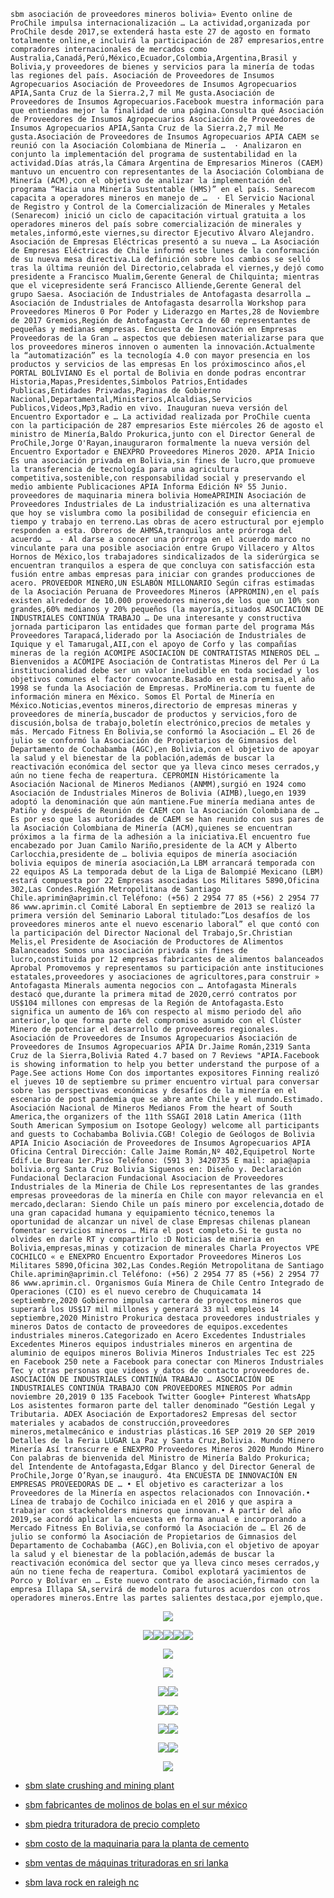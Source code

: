 
```
sbm asociación de proveedores mineros bolivia» Evento online de ProChile impulsa internacionalización … La actividad,organizada por ProChile desde 2017,se extenderá hasta este 27 de agosto en formato totalmente online,e incluirá la participación de 287 empresarios,entre compradores internacionales de mercados como Australia,Canadá,Perú,México,Ecuador,Colombia,Argentina,Brasil y Bolivia,y proveedores de bienes y servicios para la minería de todas las regiones del país. Asociación de Proveedores de Insumos Agropecuarios Asociación de Proveedores de Insumos Agropecuarios APIA,Santa Cruz de la Sierra.2,7 mil Me gusta.Asociación de Proveedores de Insumos Agropecuarios.Facebook muestra información para que entiendas mejor la finalidad de una página.Consulta qué Asociación de Proveedores de Insumos Agropecuarios Asociación de Proveedores de Insumos Agropecuarios APIA,Santa Cruz de la Sierra.2,7 mil Me gusta.Asociación de Proveedores de Insumos Agropecuarios APIA CAEM se reunió con la Asociación Colombiana de Minería …  · Analizaron en conjunto la implementación del programa de sustentabilidad en la actividad.Días atrás,la Cámara Argentina de Empresarios Mineros (CAEM) mantuvo un encuentro con representantes de la Asociación Colombiana de Minería (ACM),con el objetivo de analizar la implementación del programa “Hacia una Minería Sustentable (HMS)” en el país. Senarecom capacita a operadores mineros en manejo de …  · El Servicio Nacional de Registro y Control de la Comercialización de Minerales y Metales (Senarecom) inició un ciclo de capacitación virtual gratuita a los operadores mineros del país sobre comercialización de minerales y metales,informó,este viernes,su director Ejecutivo Álvaro Alejandro. Asociación de Empresas Eléctricas presentó a su nueva … La Asociación de Empresas Eléctricas de Chile informó este lunes de la conformación de su nueva mesa directiva.La definición sobre los cambios se selló tras la última reunión del Directorio,celabrada el viernes,y dejó como presidente a Francisco Mualim,Gerente General de Chilquinta; mientras que el vicepresidente será Francisco Alliende,Gerente General del grupo Saesa. Asociación de Industriales de Antofagasta desarrolla … Asociación de Industriales de Antofagasta desarrolla Workshop para Proveedores Mineros 0 Por Poder y Liderazgo en Martes,28 de Noviembre de 2017 Gremios,Región de Antofagasta Cerca de 60 representantes de pequeñas y medianas empresas. Encuesta de Innovación en Empresas Proveedoras de la Gran … aspectos que debiesen materializarse para que los proveedores mineros innoven o aumenten la innovación.Actualmente la “automatización” es la tecnología 4.0 con mayor presencia en los productos y servicios de las empresas En los próximoscinco años,el PORTAL BOLIVIANO Es el portal de Bolivia en donde podras encontrar Historia,Mapas,Presidentes,Simbolos Patrios,Entidades Publicas,Entidades Privadas,Paginas de Gobierno Nacional,Departamental,Ministerios,Alcaldias,Servicios Publicos,Videos,Mp3,Radio en vivo. Inauguran nueva versión del Encuentro Exportador e … La actividad realizada por ProChile cuenta con la participación de 287 empresarios Este miércoles 26 de agosto el ministro de Minería,Baldo Prokurica,junto con el Director General de ProChile,Jorge O'Rayan,inauguraron formalmente la nueva versión del Encuentro Exportador e ENEXPRO Proveedores Mineros 2020. APIA Inicio Es una asociación privada en Bolivia,sin fines de lucro,que promueve la transferencia de tecnología para una agricultura competitiva,sostenible,con responsabilidad social y preservando el medio ambiente Publicaciones APIA Informa Edición Nº 55 Junio. proveedores de maquinaria minera bolivia HomeAPRIMIN Asociación de Proveedores Industriales de La industrialización es una alternativa que hoy se vislumbra como la posibilidad de conseguir eficiencia en tiempo y trabajo en terreno.Las obras de acero estructural por ejemplo responden a esta. Obreros de AHMSA,tranquilos ante prórroga del acuerdo …  · Al darse a conocer una prórroga en el acuerdo marco no vinculante para una posible asociación entre Grupo Villacero y Altos Hornos de México,los trabajadores sindicalizados de la siderúrgica se encuentran tranquilos a espera de que concluya con satisfacción esta fusión entre ambas empresas para iniciar con grandes producciones de acero. PROVEEDOR MINERO,UN ESLABÓN MILLONARIO Según cifras estimadas de la Asociación Peruana de Proveedores Mineros (APPROMIN),en el país existen alrededor de 10.000 proveedores mineros,de los que un 10% son grandes,60% medianos y 20% pequeños (la mayoría,situados ASOCIACIÓN DE INDUSTRIALES CONTINÚA TRABAJO … De una interesante y constructiva jornada participaron las entidades que forman parte del programa Más Proveedores Tarapacá,liderado por la Asociación de Industriales de Iquique y el Tamarugal,AII,con el apoyo de Corfo y las compañías mineras de la región ACOMIPE ASOCIACION DE CONTRATISTAS MINEROS DEL … Bienvenidos a ACOMIPE Asociación de Contratistas Mineros del Per ú La institucionalidad debe ser un valor ineludible en toda sociedad y los objetivos comunes el factor convocante.Basado en esta premisa,el año 1998 se funda la Asociación de Empresas. ProMineria.com tu fuente de información minera en México. Somos El Portal de Minería en México.Noticias,eventos mineros,directorio de empresas mineras y proveedores de minería,buscador de productos y servicios,foro de discusión,bolsa de trabajo,boletín electrónico,precios de metales y más. Mercado Fitness En Bolivia,se conformó la Asociación … El 26 de julio se conformó la Asociación de Propietarios de Gimnasios del Departamento de Cochabamba (AGC),en Bolivia,con el objetivo de apoyar la salud y el bienestar de la población,además de buscar la reactivación económica del sector que ya lleva cinco meses cerrados,y aún no tiene fecha de reapertura. CEPROMIN Históricamente la Asociación Nacional de Mineros Medianos (ANMM),surgió en 1924 como Asociación de Industriales Mineros de Bolivia (AIMB),luego,en 1939 adoptó la denominación que aún mantiene.Fue minería mediana antes de Patiño y después de Reunión de CAEM con la Asociación Colombiana de … Es por eso que las autoridades de CAEM se han reunido con sus pares de la Asociación Colombiana de Minería (ACM),quienes se encuentran próximos a la firma de la adhesión a la iniciativa.El encuentro fue encabezado por Juan Camilo Nariño,presidente de la ACM y Alberto Carlocchia,presidente de … bolivia equipos de minería asociación bolivia equipos de minería asociación,La LBM arrancará temporada con 22 equipos AS La temporada debut de la Liga de Balompié Mexicano (LBM) estará compuesta por 22 Empresas asociadas Los Militares 5890,Oficina 302,Las Condes.Región Metropolitana de Santiago Chile.aprimin@aprimin.cl Teléfono: (+56) 2 2954 77 85 (+56) 2 2954 77 86 www.aprimin.cl Comité Laboral En septiembre de 2013 se realizó la primera versión del Seminario Laboral titulado:”Los desafíos de los proveedores mineros ante el nuevo escenario laboral” el que contó con la participación del Director Nacional del Trabajo,Sr.Christian Melis,el Presidente de Asociación de Productores de Alimentos Balanceados Somos una asociación privada sin fines de lucro,constituida por 12 empresas fabricantes de alimentos balanceados Aprobal Promovemos y representamos su participación ante instituciones estatales,proveedores y asociaciones de agricultores,para construir » Antofagasta Minerals aumenta negocios con … Antofagasta Minerals destacó que,durante la primera mitad de 2020,cerró contratos por US$104 millones con empresas de la Región de Antofagasta.Esto significa un aumento de 16% con respecto al mismo periodo del año anterior,lo que forma parte del compromiso asumido con el Clúster Minero de potenciar el desarrollo de proveedores regionales. Asociación de Proveedores de Insumos Agropecuarios Asociación de Proveedores de Insumos Agropecuarios APIA Dr.Jaime Román,2319 Santa Cruz de la Sierra,Bolivia Rated 4.7 based on 7 Reviews "APIA.Facebook is showing information to help you better understand the purpose of a Page.See actions Home Con dos importantes expositores Finning realizó el jueves 10 de septiembre su primer encuentro virtual para conversar sobre las perspectivas económicas y desafíos de la minería en el escenario de post pandemia que se abre ante Chile y el mundo.Estimado. Asociación Nacional de Mineros Medianos From the heart of South America,the organizers of the 11th SSAGI 2018 Latin America (11th South American Symposium on Isotope Geology) welcome all participants and guests to Cochabamba Bolivia.CGB! Colegio de Geólogos de Bolivia APIA Inicio Asociación de Proveedores de Insumos Agropecuarios APIA Oficina Central Dirección: Calle Jaime Román,Nº 402,Equipetrol Norte Edif.Le Bureau 1er.Piso Teléfono: (591 3) 3420735 E mail: apia@apia bolivia.org Santa Cruz Bolivia Siguenos en: Diseño y. Declaración Fundacional Declaracion Fundacional Asociacion de Proveedores Industriales de la Mineria de Chile Los representantes de las grandes empresas proveedoras de la minería en Chile con mayor relevancia en el mercado,declaran: Siendo Chile un país minero por excelencia,dotado de una gran capacidad humana y equipamiento técnico,tenemos la oportunidad de alcanzar un nivel de clase Empresas chilenas planean fomentar servicios mineros … Mira el post completo.Si te gusta no olvides en darle RT y compartirlo :D Noticias de mineria en Bolivia,empresas,minas y cotizacion de minerales Charla Proyectos VPE COCHILCO « e ENEXPRO Encuentro Exportador Proveedores Mineros Los Militares 5890,Oficina 302,Las Condes.Región Metropolitana de Santiago Chile.aprimin@aprimin.cl Teléfono: (+56) 2 2954 77 85 (+56) 2 2954 77 86 www.aprimin.cl. Organismos Guía Minera de Chile Centro Integrado de Operaciones (CIO) es el nuevo cerebro de Chuquicamata 14 septiembre,2020 Gobierno impulsa cartera de proyectos mineros que superará los US$17 mil millones y generará 33 mil empleos 14 septiembre,2020 Ministro Prokurica destaca proveedores industriales y mineros Datos de contacto de proveedores de equipos.excedentes industriales mineros.Categorizado en Acero Excedentes Industriales Excedentes Mineros equipos industriales mineros en argentina de aluminio de equipos mineros Bolivia Mineros Industriales Tec est 225 en Facebook 250 nete a Facebook para conectar con Mineros Industriales Tec y otras personas que videos y datos de contacto proveedores de. ASOCIACIÓN DE INDUSTRIALES CONTINÚA TRABAJO … ASOCIACIÓN DE INDUSTRIALES CONTINÚA TRABAJO CON PROVEEDORES MINEROS Por admin noviembre 20,2019 0 135 Facebook Twitter Google+ Pinterest WhatsApp Los asistentes formaron parte del taller denominado “Gestión Legal y Tributaria. ADEX Asociación de Exportadores2 Empresas del sector materiales y acabados de construcción,proveedores mineros,metalmecánico e industrias plásticas.16 SEP 2019 20 SEP 2019 Detalles de la Feria LUGAR La Paz y Santa Cruz,Bolivia. Mundo Minero Minería Así transcurre e ENEXPRO Proveedores Mineros 2020 Mundo Minero Con palabras de bienvenida del Ministro de Minería Baldo Prokurica; del Intendente de Antofagasta,Edgar Blanco y del Director General de ProChile,Jorge O’Ryan,se inauguró. 4ta ENCUESTA DE INNOVACIÓN EN EMPRESAS PROVEEDORAS DE … • El objetivo es caracterizar a los Proveedores de la Minería en aspectos relacionados con Innovación.• Línea de trabajo de Cochilco iniciada en el 2016 y que aspira a trabajar con stackeholders mineros que innovan.• A partir del año 2019,se acordó aplicar la encuesta en forma anual e incorporando a Mercado Fitness En Bolivia,se conformó la Asociación de … El 26 de julio se conformó la Asociación de Propietarios de Gimnasios del Departamento de Cochabamba (AGC),en Bolivia,con el objetivo de apoyar la salud y el bienestar de la población,además de buscar la reactivación económica del sector que ya lleva cinco meses cerrados,y aún no tiene fecha de reapertura. Comibol explotará yacimientos de Porco y Bolívar en … Este nuevo contrato de asociación,firmado con la empresa Illapa SA,servirá de modelo para futuros acuerdos con otros operadores mineros.Entre las partes salientes destaca,por ejemplo,que. 
```

<div align="center">

<a href="https://es-crusher.shibang-china.com/github&k=sbm+asociaci%C3%B3n+de+proveedores+mineros+bolivia"><img src="https://static.shibang-china.com/es/crusher/logo.jpg"></a>

<a href="https://es-crusher.shibang-china.com/github&k=sbm+asociaci%C3%B3n+de+proveedores+mineros+bolivia"><img src="https://static.shibang-china.com/es/crusher/index.jpg"></a><a href="https://es-crusher.shibang-china.com/material.htmlgithub&k=sbm+asociaci%C3%B3n+de+proveedores+mineros+bolivia"><img src="https://static.shibang-china.com/es/crusher/material.jpg"></a><a href="https://es-crusher.shibang-china.com/application.htmlgithub&k=sbm+asociaci%C3%B3n+de+proveedores+mineros+bolivia"><img src="https://static.shibang-china.com/es/crusher/application.jpg"></a><a href="https://es-crusher.shibang-china.com/aboutus.htmlgithub&k=sbm+asociaci%C3%B3n+de+proveedores+mineros+bolivia"><img src="https://static.shibang-china.com/es/crusher/aboutus.jpg"></a><a href="https://es-crusher.shibang-china.com/contact.htmlgithub&k=sbm+asociaci%C3%B3n+de+proveedores+mineros+bolivia"><img src="https://static.shibang-china.com/es/crusher/contact.jpg"></a>

<a href="https://es-crusher.shibang-china.com/github&k=sbm+asociaci%C3%B3n+de+proveedores+mineros+bolivia"><img src="https://static.shibang-china.com/es/crusher/banner.jpg"></a>

<a href="https://swt.shibang-china.com/github&k=sbm+asociaci%C3%B3n+de+proveedores+mineros+bolivia"><img src="https://static.shibang-china.com/es/crusher/text.jpg"></a>

<a href="https://swt.shibang-china.com/github&k=sbm+asociaci%C3%B3n+de+proveedores+mineros+bolivia"><img src="https://static.shibang-china.com/es/crusher/chat.jpg"></a><a href="https://es-crusher.shibang-china.com/contact.htmlgithub&k=sbm+asociaci%C3%B3n+de+proveedores+mineros+bolivia"><img src="https://static.shibang-china.com/es/crusher/message.jpg"></a>

<a href="https://es-crusher.shibang-china.com/products/pe.htmlgithub&k=sbm+asociaci%C3%B3n+de+proveedores+mineros+bolivia"><img src="https://static.shibang-china.com/es/crusher/pe.jpg"></a><a href="https://es-crusher.shibang-china.com/products/pf.htmlgithub&k=sbm+asociaci%C3%B3n+de+proveedores+mineros+bolivia"><img src="https://static.shibang-china.com/es/crusher/pf.jpg"></a>

<a href="https://es-crusher.shibang-china.com/products/hpt.htmlgithub&k=sbm+asociaci%C3%B3n+de+proveedores+mineros+bolivia"><img src="https://static.shibang-china.com/es/crusher/hpt.jpg"></a><a href="https://es-crusher.shibang-china.com/products/vsi.htmlgithub&k=sbm+asociaci%C3%B3n+de+proveedores+mineros+bolivia"><img src="https://static.shibang-china.com/es/crusher/vsi.jpg"></a>

<a href="https://es-crusher.shibang-china.com/products/klv.htmlgithub&k=sbm+asociaci%C3%B3n+de+proveedores+mineros+bolivia"><img src="https://static.shibang-china.com/es/crusher/klv.jpg"></a><a href="https://es-crusher.shibang-china.com/products/portable.htmlgithub&k=sbm+asociaci%C3%B3n+de+proveedores+mineros+bolivia"><img src="https://static.shibang-china.com/es/crusher/portable.jpg"></a>

<a href="https://swt.shibang-china.com/github&k=sbm+asociaci%C3%B3n+de+proveedores+mineros+bolivia"><img src="https://static.shibang-china.com/es/crusher/case.jpg"></a>

</div>


* [sbm slate crushing and mining plant](sbm%20slate%20crushing%20and%20mining%20plant.md)

* [sbm fabricantes de molinos de bolas en el sur méxico](sbm%20fabricantes%20de%20molinos%20de%20bolas%20en%20el%20sur%20m%C3%A9xico.md)

* [sbm piedra trituradora de precio completo](sbm%20piedra%20trituradora%20de%20precio%20completo.md)

* [sbm costo de la maquinaria para la planta de cemento](sbm%20costo%20de%20la%20maquinaria%20para%20la%20planta%20de%20cemento.md)

* [sbm ventas de máquinas trituradoras en sri lanka](sbm%20ventas%20de%20m%C3%A1quinas%20trituradoras%20en%20sri%20lanka.md)

* [sbm lava rock en raleigh nc](sbm%20lava%20rock%20en%20raleigh%20nc.md)